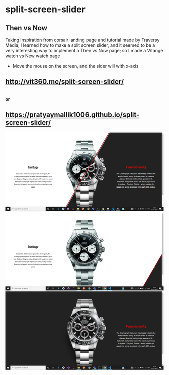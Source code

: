 # split-screen-slider
## Then vs Now
Taking inspiration from corsair landing page and tutorial made by Traversy Media, I learned how to make a split screen slider,
and it seemed to be a very interesting way to implement a Then vs Now page; so I made a Vitange watch vs New watch page

- Move the mouse on the screen, and the sider will with x-axis

## http://vit360.me/split-screen-slider/
<br><b> or</b>
## https://pratyaymallik1006.github.io/split-screen-slider/
![alt text](https://github.com/PratyayMallik1006/split-screen-slider/blob/main/images/SS_main.PNG?raw=true)
![alt text](https://github.com/PratyayMallik1006/split-screen-slider/blob/main/images/SS_white.PNG?raw=true)
![alt text](https://github.com/PratyayMallik1006/split-screen-slider/blob/main/images/ss_black.PNG?raw=true)

